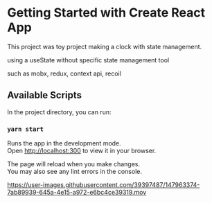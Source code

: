 # Getting Started with Create React App

This project was toy project making a clock with state management.

using a useState without specific state management tool

such as mobx, redux, context api, recoil

## Available Scripts

In the project directory, you can run:

### `yarn start`

Runs the app in the development mode.\
Open [http://localhost:300](http://localhost:3000) to view it in your browser.

The page will reload when you make changes.\
You may also see any lint errors in the console.



https://user-images.githubusercontent.com/39397487/147963374-7ab89939-645a-4e15-a972-e6bc4ce39319.mov

